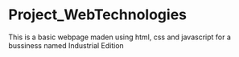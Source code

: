 # Project_WebTechnologies
This is a basic webpage maden using html, css and javascript for a bussiness named Industrial Edition 

